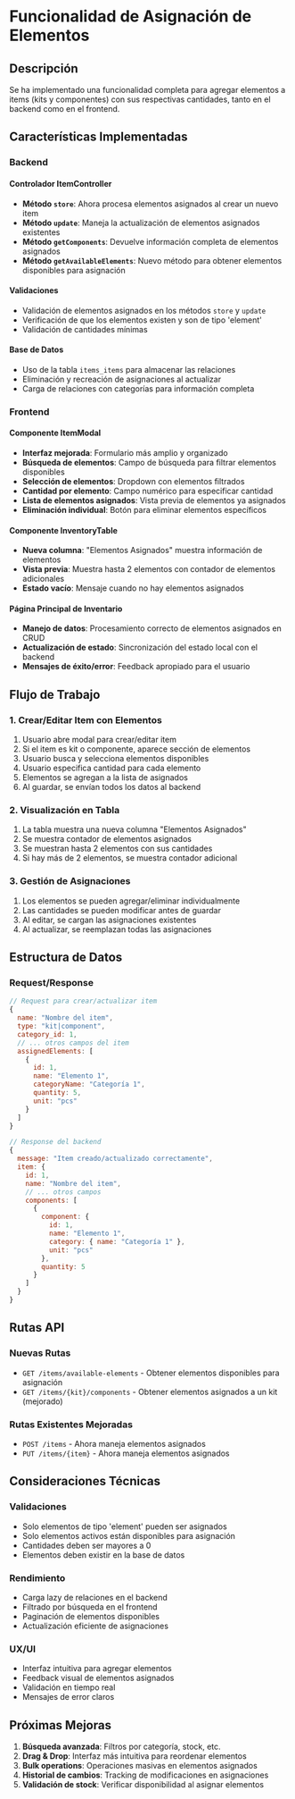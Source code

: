 # Funcionalidad de Asignación de Elementos

## Descripción

Se ha implementado una funcionalidad completa para agregar elementos a items (kits y componentes) con sus respectivas cantidades, tanto en el backend como en el frontend.

## Características Implementadas

### Backend

#### Controlador ItemController
- **Método `store`**: Ahora procesa elementos asignados al crear un nuevo item
- **Método `update`**: Maneja la actualización de elementos asignados existentes
- **Método `getComponents`**: Devuelve información completa de elementos asignados
- **Método `getAvailableElements`**: Nuevo método para obtener elementos disponibles para asignación

#### Validaciones
- Validación de elementos asignados en los métodos `store` y `update`
- Verificación de que los elementos existen y son de tipo 'element'
- Validación de cantidades mínimas

#### Base de Datos
- Uso de la tabla `items_items` para almacenar las relaciones
- Eliminación y recreación de asignaciones al actualizar
- Carga de relaciones con categorías para información completa

### Frontend

#### Componente ItemModal
- **Interfaz mejorada**: Formulario más amplio y organizado
- **Búsqueda de elementos**: Campo de búsqueda para filtrar elementos disponibles
- **Selección de elementos**: Dropdown con elementos filtrados
- **Cantidad por elemento**: Campo numérico para especificar cantidad
- **Lista de elementos asignados**: Vista previa de elementos ya asignados
- **Eliminación individual**: Botón para eliminar elementos específicos

#### Componente InventoryTable
- **Nueva columna**: "Elementos Asignados" muestra información de elementos
- **Vista previa**: Muestra hasta 2 elementos con contador de elementos adicionales
- **Estado vacío**: Mensaje cuando no hay elementos asignados

#### Página Principal de Inventario
- **Manejo de datos**: Procesamiento correcto de elementos asignados en CRUD
- **Actualización de estado**: Sincronización del estado local con el backend
- **Mensajes de éxito/error**: Feedback apropiado para el usuario

## Flujo de Trabajo

### 1. Crear/Editar Item con Elementos
1. Usuario abre modal para crear/editar item
2. Si el item es kit o componente, aparece sección de elementos
3. Usuario busca y selecciona elementos disponibles
4. Usuario especifica cantidad para cada elemento
5. Elementos se agregan a la lista de asignados
6. Al guardar, se envían todos los datos al backend

### 2. Visualización en Tabla
1. La tabla muestra una nueva columna "Elementos Asignados"
2. Se muestra contador de elementos asignados
3. Se muestran hasta 2 elementos con sus cantidades
4. Si hay más de 2 elementos, se muestra contador adicional

### 3. Gestión de Asignaciones
1. Los elementos se pueden agregar/eliminar individualmente
2. Las cantidades se pueden modificar antes de guardar
3. Al editar, se cargan las asignaciones existentes
4. Al actualizar, se reemplazan todas las asignaciones

## Estructura de Datos

### Request/Response
```javascript
// Request para crear/actualizar item
{
  name: "Nombre del item",
  type: "kit|component",
  category_id: 1,
  // ... otros campos del item
  assignedElements: [
    {
      id: 1,
      name: "Elemento 1",
      categoryName: "Categoría 1",
      quantity: 5,
      unit: "pcs"
    }
  ]
}

// Response del backend
{
  message: "Item creado/actualizado correctamente",
  item: {
    id: 1,
    name: "Nombre del item",
    // ... otros campos
    components: [
      {
        component: {
          id: 1,
          name: "Elemento 1",
          category: { name: "Categoría 1" },
          unit: "pcs"
        },
        quantity: 5
      }
    ]
  }
}
```

## Rutas API

### Nuevas Rutas
- `GET /items/available-elements` - Obtener elementos disponibles para asignación
- `GET /items/{kit}/components` - Obtener elementos asignados a un kit (mejorado)

### Rutas Existentes Mejoradas
- `POST /items` - Ahora maneja elementos asignados
- `PUT /items/{item}` - Ahora maneja elementos asignados

## Consideraciones Técnicas

### Validaciones
- Solo elementos de tipo 'element' pueden ser asignados
- Solo elementos activos están disponibles para asignación
- Cantidades deben ser mayores a 0
- Elementos deben existir en la base de datos

### Rendimiento
- Carga lazy de relaciones en el backend
- Filtrado por búsqueda en el frontend
- Paginación de elementos disponibles
- Actualización eficiente de asignaciones

### UX/UI
- Interfaz intuitiva para agregar elementos
- Feedback visual de elementos asignados
- Validación en tiempo real
- Mensajes de error claros

## Próximas Mejoras

1. **Búsqueda avanzada**: Filtros por categoría, stock, etc.
2. **Drag & Drop**: Interfaz más intuitiva para reordenar elementos
3. **Bulk operations**: Operaciones masivas en elementos asignados
4. **Historial de cambios**: Tracking de modificaciones en asignaciones
5. **Validación de stock**: Verificar disponibilidad al asignar elementos
